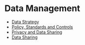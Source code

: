 # Data Management

* [Data Strategy](data-strategy.md)
* [Policy, Standards and Controls](policy-standard-control.md)
* [Privacy and Data Sharing](policy-standard-control.md)
* [Data Sharing](data-sharing.md)
